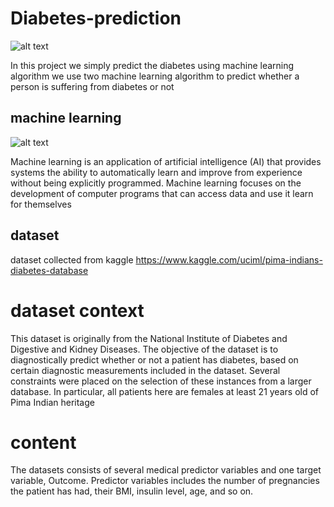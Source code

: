 # Diabetes-prediction

![alt text](https://miro.medium.com/max/3774/1*j7LpJS4q5sW6On_OVPVQnA.jpeg)

In this  project we simply predict the diabetes using machine learning algorithm we use two machine learning algorithm to predict whether a person is suffering from diabetes or not  


## machine learning

![alt text](https://www.einfochips.com/blog/wp-content/uploads/2018/11/how-to-develop-machine-learning-applications-for-business-featured.jpg)




Machine learning is an application of artificial intelligence (AI) that provides systems the ability to automatically learn and improve from experience without being explicitly programmed. Machine learning focuses on the development of computer programs that can access data and use it learn for themselves


## dataset 

dataset collected from kaggle https://www.kaggle.com/uciml/pima-indians-diabetes-database

# dataset context

This dataset is originally from the National Institute of Diabetes and Digestive and Kidney Diseases. The objective of the dataset is to diagnostically predict whether or not a patient has diabetes, based on certain diagnostic measurements included in the dataset. Several constraints were placed on the selection of these instances from a larger database. In particular, all patients here are females at least 21 years old of Pima Indian heritage

# content

The datasets consists of several medical predictor variables and one target variable, Outcome. Predictor variables includes the number of pregnancies the patient has had, their BMI, insulin level, age, and so on.

